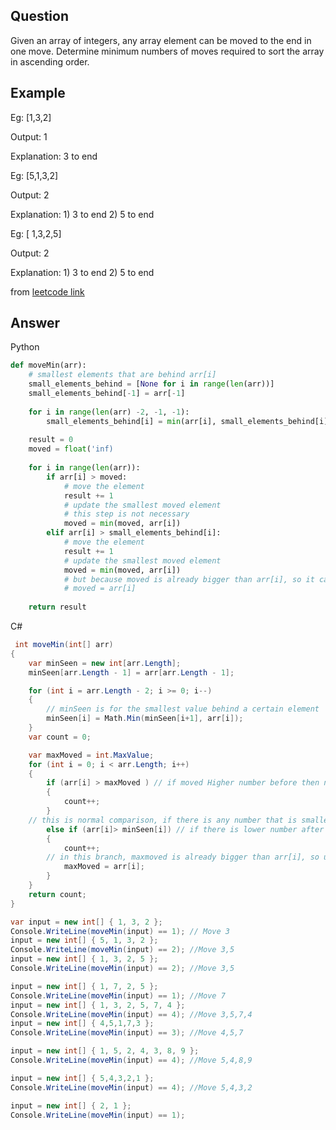 
## Question

Given an array of integers, any array element can be moved to the end in one move. Determine minimum numbers of moves required to sort the array in ascending order.

## Example

Eg: [1,3,2]

Output: 1

Explanation: 3 to end

Eg: [5,1,3,2]

Output: 2

Explanation: 1) 3 to end 2) 5 to end
	     
Eg: [ 1,3,2,5]

Output: 2

Explanation: 1) 3 to end 2) 5 to end

from [leetcode link](https://leetcode.com/discuss/interview-question/789524/determine-minimum-numbers-of-moves-required-to-sort-the-array-in-ascending-order)

## Answer

Python

```python
def moveMin(arr):
    # smallest elements that are behind arr[i]
    small_elements_behind = [None for i in range(len(arr))]
    small_elements_behind[-1] = arr[-1]
    
    for i in range(len(arr) -2, -1, -1):
        small_elements_behind[i] = min(arr[i], small_elements_behind[i])
       
    result = 0
    moved = float('inf)
    
    for i in range(len(arr)):
        if arr[i] > moved:
            # move the element
            result += 1
            # update the smallest moved element
            # this step is not necessary
            moved = min(moved, arr[i])
        elif arr[i] > small_elements_behind[i]:
            # move the element
            result += 1
            # update the smallest moved element
            moved = min(moved, arr[i])
            # but because moved is already bigger than arr[i], so it can be simplified to be
            # moved = arr[i]
    
    return result
```

C#

```cs
 int moveMin(int[] arr)
{
    var minSeen = new int[arr.Length];
    minSeen[arr.Length - 1] = arr[arr.Length - 1];

    for (int i = arr.Length - 2; i >= 0; i--)
    {	
    	// minSeen is for the smallest value behind a certain element 
        minSeen[i] = Math.Min(minSeen[i+1], arr[i]);
    }
    var count = 0;

    var maxMoved = int.MaxValue;
    for (int i = 0; i < arr.Length; i++)
    {
        if (arr[i] > maxMoved ) // if moved Higher number before then need to move
        {
            count++;
        }
	// this is normal comparison, if there is any number that is smaller than the current number, then we need to move
        else if (arr[i]> minSeen[i]) // if there is lower number after then need to move
        {
            count++;
	    // in this branch, maxmoved is already bigger than arr[i], so update maxmoved to be the smaller element 
            maxMoved = arr[i];
        }
    }
    return count;
}

var input = new int[] { 1, 3, 2 };
Console.WriteLine(moveMin(input) == 1); // Move 3
input = new int[] { 5, 1, 3, 2 };
Console.WriteLine(moveMin(input) == 2); //Move 3,5
input = new int[] { 1, 3, 2, 5 };
Console.WriteLine(moveMin(input) == 2); //Move 3,5

input = new int[] { 1, 7, 2, 5 };
Console.WriteLine(moveMin(input) == 1); //Move 7
input = new int[] { 1, 3, 2, 5, 7, 4 };
Console.WriteLine(moveMin(input) == 4); //Move 3,5,7,4
input = new int[] { 4,5,1,7,3 };
Console.WriteLine(moveMin(input) == 3); //Move 4,5,7

input = new int[] { 1, 5, 2, 4, 3, 8, 9 };
Console.WriteLine(moveMin(input) == 4); //Move 5,4,8,9

input = new int[] { 5,4,3,2,1 };
Console.WriteLine(moveMin(input) == 4); //Move 5,4,3,2

input = new int[] { 2, 1 };
Console.WriteLine(moveMin(input) == 1);
```
